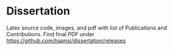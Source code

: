 # Dissertation
Latex source code, images, and pdf with list of Publications and Contributions.
Find final PDF under https://github.com/haansi/dissertation/releases

